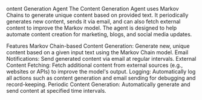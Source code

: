 ontent Generation Agent
The Content Generation Agent uses Markov Chains to generate unique content based on provided text. It periodically generates new content, sends it via email, and can also fetch external content to improve the Markov model. The agent is designed to help automate content creation for marketing, blogs, and social media updates.

Features
Markov Chain-based Content Generation: Generate new, unique content based on a given input text using the Markov Chain model.
Email Notifications: Send generated content via email at regular intervals.
External Content Fetching: Fetch additional content from external sources (e.g., websites or APIs) to improve the model's output.
Logging: Automatically log all actions such as content generation and email sending for debugging and record-keeping.
Periodic Content Generation: Automatically generate and send content at specified time intervals.